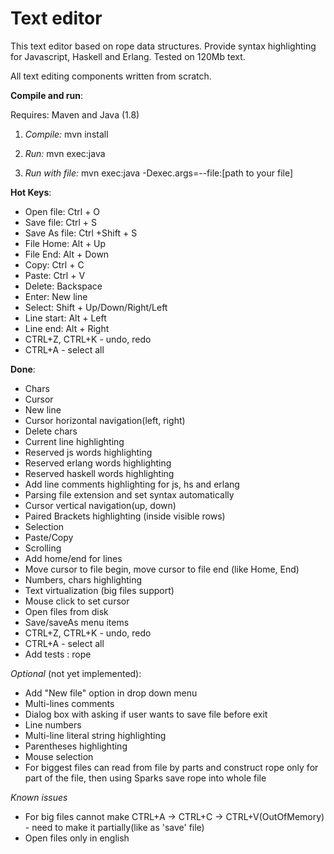 # Text editor

This text editor based on rope data structures.
Provide syntax highlighting for Javascript, Haskell and Erlang.
Tested on 120Mb text.

All text editing components written from scratch.

**Compile and run**:

Requires: Maven and Java (1.8)

1) *Compile:* mvn install

2) *Run:* mvn exec:java

3) *Run with file:* mvn exec:java -Dexec.args=--file:[path to your file]

**Hot Keys**:

* Open file: Ctrl + O
* Save file: Ctrl + S
* Save As file: Ctrl +Shift + S
* File Home: Alt + Up
* File End: Alt + Down
* Copy: Ctrl + C
* Paste: Ctrl + V
* Delete: Backspace
* Enter: New line
* Select: Shift + Up/Down/Right/Left
* Line start: Alt + Left
* Line end: Alt + Right
* CTRL+Z, CTRL+K - undo, redo
* CTRL+A - select all

**Done**:

* Chars
* Cursor
* New line
* Cursor horizontal navigation(left, right)
* Delete chars
* Current line highlighting
* Reserved js words highlighting
* Reserved erlang words highlighting
* Reserved haskell words highlighting
* Add line comments highlighting for js, hs and erlang
* Parsing file extension and set syntax automatically
* Cursor vertical navigation(up, down)
* Paired Brackets highlighting (inside visible rows)
* Selection
* Paste/Copy
* Scrolling
* Add home/end for lines
* Move cursor to file begin, move cursor to file end (like Home, End)
* Numbers, chars highlighting
* Text virtualization (big files support)
* Mouse click to set cursor
* Open files from disk
* Save/saveAs menu items
* CTRL+Z, CTRL+K - undo, redo
* CTRL+A - select all
* Add tests : rope

*Optional* (not yet implemented):

* Add "New file" option in drop down menu
* Multi-lines comments
* Dialog box with asking if user wants to save file before exit
* Line numbers
* Multi-line literal string highlighting
* Parentheses highlighting
* Mouse selection
* For biggest files can read from file by parts and construct rope only for part of the file,
then using Sparks save rope into whole file

*Known issues*

* For big files cannot make CTRL+A -> CTRL+C -> CTRL+V(OutOfMemory) - need to make it partially(like as 'save' file)
* Open files only in english